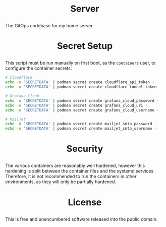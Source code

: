 <!-- This is free and unencumbered software released into the public domain -->

# <p align=center>Server

The GitOps codebase for my home server.

# <p align=center>Secret Setup

This script must be run manually on first boot, as the `containers` user, to
configure the container secrets:

```sh
# Cloudflare
echo -n 'SECRETDATA' | podman secret create cloudflare_api_token -
echo -n 'SECRETDATA' | podman secret create cloudflare_tunnel_token -

# Grafana Cloud
echo -n 'SECRETDATA' | podman secret create grafana_cloud_password -
echo -n 'SECRETDATA' | podman secret create grafana_cloud_uri -
echo -n 'SECRETDATA' | podman secret create grafana_cloud_username -

# Mailjet
echo -n 'SECRETDATA' | podman secret create mailjet_smtp_password -
echo -n 'SECRETDATA' | podman secret create mailjet_smtp_username -
```

# <p align=center>Security

The various containers are reasonably well hardened, however this hardening is
split between the container files and the systemd services. Therefore, it is not
recommended to run the containers in other environments, as they will only be
partially hardened.

# <p align=center>License

This is free and unencumbered software released into the public domain.
